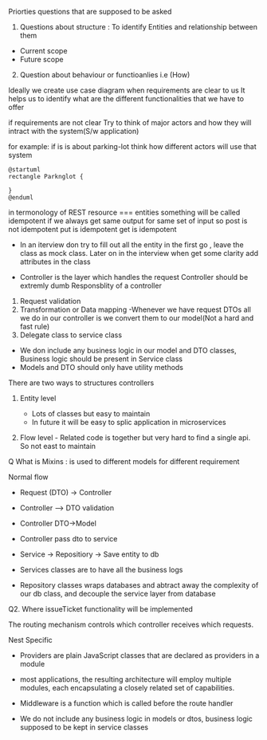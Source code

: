 Priorties questions that are supposed to be asked
1. Questions about structure : To identify Entities and relationship between them
- Current scope
- Future scope
2. Question about behaviour or functioanlies i.e (How)

Ideally we create use case diagram when requirements are clear to us
It helps us to identify what are the different functionalities that we have to offer

if requirements are not clear
Try to think of major actors and how they will intract with the system(S/w application)

for example: if is is about parking-lot think how different actors will use that system

```plantuml
@startuml
rectangle Parknglot {
    
}
@enduml
```

in termonology of REST resource === entities
something will be called idempotent if we always get same output for same set of input 
so post is not idempotent
put is idempotent
get is idempotent

- In an iterview don try to fill out all the entity in the first go , leave the class as mock class. Later on in the interview when get some clarity add attributes in the class

- Controller
is the layer which handles the request
Controller should be extremly dumb
Responsblity of a controller
1. Request validation
2. Transformation or Data mapping -Whenever we have request DTOs all we do in our controller is we convert them to our model(Not a hard and fast rule)
3. Delegate class to service class


- We don include any business logic in our model and DTO classes, Business logic should be present in Service class
- Models and DTO should only have utility methods


There are two ways to structures controllers
1. Entity level 
   - Lots of classes but easy to maintain
   - In future it will be easy to splic application in microservices

2. Flow level - Related code is together but very hard to find a single api. So not east to maintain

Q What is Mixins : is used to different models for different requirement




Normal flow
- Request (DTO) -> Controller
- Controller --> DTO validation
- Controller DTO->Model
- Controller pass dto to service
- Service -> Repositiory -> Save entity to db


- Services classes are to have all the business logs
- Repository classes wraps databases and abtract away the complexity of our db class, and decouple the service layer from database



Q2. Where issueTicket functionality will be implemented


The routing mechanism controls which controller receives which requests.


Nest Specific


- Providers are plain JavaScript classes that are declared as providers in a module
- most applications, the resulting architecture will employ multiple modules, each encapsulating a closely related set of capabilities.
- Middleware is a function which is called before the route handler

- We do not include any business logic in models or dtos, business logic supposed to be kept in service classes
